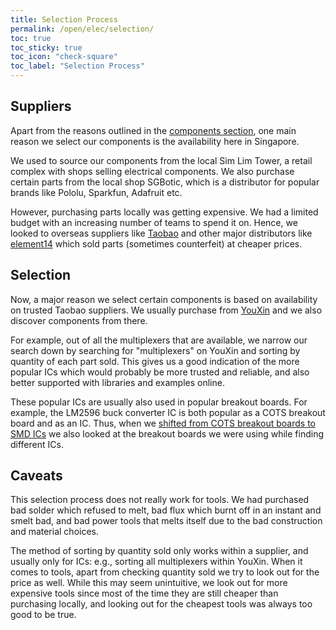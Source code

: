 ```yaml
---
title: Selection Process
permalink: /open/elec/selection/
toc: true
toc_sticky: true
toc_icon: "check-square"
toc_label: "Selection Process"
---
```


## Suppliers

Apart from the reasons outlined in the
[components section](/open/elec/components), one main reason we select our
components is the availability here in Singapore.

We used to source our components from the local Sim Lim Tower, a retail complex
with shops selling electrical components. We also purchase certain parts from
the local shop SGBotic, which is a distributor for popular brands like Pololu,
Sparkfun, Adafruit etc.

However, purchasing parts locally was getting expensive. We had a limited budget
with an increasing number of teams to spend it on. Hence, we looked to overseas
suppliers like [Taobao](https://world.taobao.com/) and other major distributors
like [element14](https://sg.element14.com) which sold parts (sometimes
counterfeit) at cheaper prices.

## Selection

Now, a major reason we select certain components is based on availability on
trusted Taobao suppliers. We usually purchase from
[YouXin](https://youxin-electronic.taobao.com) and we also discover components
from there.

For example, out of all the multiplexers that are available, we narrow our
search down by searching for "multiplexers" on YouXin and sorting by quantity of
each part sold. This gives us a good indication of the more popular ICs which
would probably be more trusted and reliable, and also better supported with
libraries and examples online.

These popular ICs are usually also used in popular breakout boards. For example,
the LM2596 buck converter IC is both popular as a COTS breakout board and as an
IC. Thus, when we
[shifted from COTS breakout boards to SMD ICs](/open/elec/history/#shift-to-smd)
we also looked at the breakout boards we were using while finding different ICs.

## Caveats

This selection process does not really work for tools. We had purchased bad
solder which refused to melt, bad flux which burnt off in an instant and smelt
bad, and bad power tools that melts itself due to the bad construction and
material choices.

The method of sorting by quantity sold only works within a supplier, and usually
only for ICs: e.g., sorting all multiplexers within YouXin. When it comes to
tools, apart from checking quantity sold we try to look out for the price as
well. While this may seem unintuitive, we look out for more expensive tools
since most of the time they are still cheaper than purchasing locally, and
looking out for the cheapest tools was always too good to be true.
